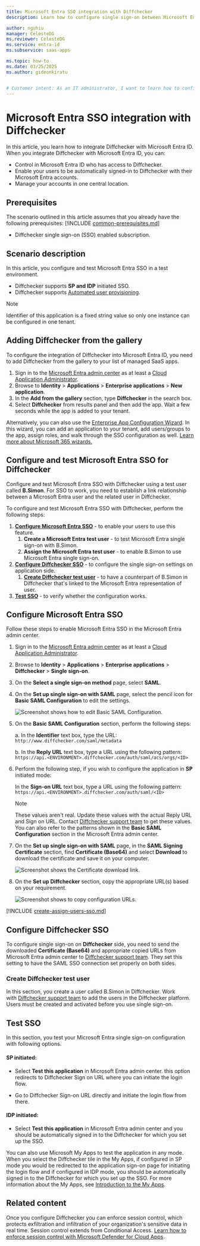 ```yaml
---
title: Microsoft Entra SSO integration with Diffchecker
description: Learn how to configure single sign-on between Microsoft Entra ID and Diffchecker.

author: nguhiu
manager: CelesteDG
ms.reviewer: CelesteDG
ms.service: entra-id
ms.subservice: saas-apps

ms.topic: how-to
ms.date: 03/25/2025
ms.author: gideonkiratu


# Customer intent: As an IT administrator, I want to learn how to configure single sign-on between Microsoft Entra ID and Diffchecker so that I can control who has access to Diffchecker, enable automatic sign-in with Microsoft Entra accounts, and manage my accounts in one central location.
---
```


# Microsoft Entra SSO integration with Diffchecker

In this article,  you learn how to integrate Diffchecker with Microsoft Entra ID. When you integrate Diffchecker with Microsoft Entra ID, you can:

* Control in Microsoft Entra ID who has access to Diffchecker.
* Enable your users to be automatically signed-in to Diffchecker with their Microsoft Entra accounts.
* Manage your accounts in one central location.

## Prerequisites
The scenario outlined in this article assumes that you already have the following prerequisites:
[!INCLUDE [common-prerequisites.md](~/identity/saas-apps/includes/common-prerequisites.md)]
* Diffchecker single sign-on (SSO) enabled subscription.

## Scenario description

In this article,  you configure and test Microsoft Entra SSO in a test environment.

* Diffchecker supports **SP and IDP** initiated SSO.
* Diffchecker supports [Automated user provisioning](diffchecker-provisioning-tutorial.md).

> [!NOTE]
> Identifier of this application is a fixed string value so only one instance can be configured in one tenant.

## Adding Diffchecker from the gallery

To configure the integration of Diffchecker into Microsoft Entra ID, you need to add Diffchecker from the gallery to your list of managed SaaS apps.

1. Sign in to the [Microsoft Entra admin center](https://entra.microsoft.com) as at least a [Cloud Application Administrator](~/identity/role-based-access-control/permissions-reference.md#cloud-application-administrator).
1. Browse to **Identity** > **Applications** > **Enterprise applications** > **New application**.
1. In the **Add from the gallery** section, type **Diffchecker** in the search box.
1. Select **Diffchecker** from results panel and then add the app. Wait a few seconds while the app is added to your tenant.

Alternatively, you can also use the [Enterprise App Configuration Wizard](https://portal.office.com/AdminPortal/home?Q=Docs#/azureadappintegration). In this wizard, you can add an application to your tenant, add users/groups to the app, assign roles, and walk through the SSO configuration as well. [Learn more about Microsoft 365 wizards.](/microsoft-365/admin/misc/azure-ad-setup-guides)

## Configure and test Microsoft Entra SSO for Diffchecker

Configure and test Microsoft Entra SSO with Diffchecker using a test user called **B.Simon**. For SSO to work, you need to establish a link relationship between a Microsoft Entra user and the related user in Diffchecker.

To configure and test Microsoft Entra SSO with Diffchecker, perform the following steps:

1. **[Configure Microsoft Entra SSO](#configure-microsoft-entra-sso)** - to enable your users to use this feature.
    1. **Create a Microsoft Entra test user** - to test Microsoft Entra single sign-on with B.Simon.
    1. **Assign the Microsoft Entra test user** - to enable B.Simon to use Microsoft Entra single sign-on.
1. **[Configure Diffchecker SSO](#configure-diffchecker-sso)** - to configure the single sign-on settings on application side.
    1. **[Create Diffchecker test user](#create-diffchecker-test-user)** - to have a counterpart of B.Simon in Diffchecker that's linked to the Microsoft Entra representation of user.
1. **[Test SSO](#test-sso)** - to verify whether the configuration works.

## Configure Microsoft Entra SSO

Follow these steps to enable Microsoft Entra SSO in the Microsoft Entra admin center.

1. Sign in to the [Microsoft Entra admin center](https://entra.microsoft.com) as at least a [Cloud Application Administrator](~/identity/role-based-access-control/permissions-reference.md#cloud-application-administrator).
1. Browse to **Identity** > **Applications** > **Enterprise applications** > **Diffchecker** > **Single sign-on**.
1. On the **Select a single sign-on method** page, select **SAML**.
1. On the **Set up single sign-on with SAML** page, select the pencil icon for **Basic SAML Configuration** to edit the settings.

   ![Screenshot shows how to edit Basic SAML Configuration.](common/edit-urls.png "Basic Configuration")

1. On the **Basic SAML Configuration** section, perform the following steps:

    a. In the **Identifier** text box, type the URL:
    `http://www.diffchecker.com/saml/metadata`

    b. In the **Reply URL** text box, type a URL using the following pattern:
    `https://api.<ENVIRONMENT>.diffchecker.com/auth/saml/acs/orgs/<ID>`

1. Perform the following step, if you wish to configure the application in **SP** initiated mode:

    In the **Sign-on URL** text box, type a URL using the following pattern:
    `https://api.<ENVIRONMENT>.diffchecker.com/auth/saml/<ID>`

	> [!NOTE]
	> These values aren't real. Update these values with the actual Reply URL and Sign on URL. Contact [Diffchecker support team](mailto:azure@diffchecker.com) to get these values. You can also refer to the patterns shown in the **Basic SAML Configuration** section in the Microsoft Entra admin center.

1. On the **Set up single sign-on with SAML** page, in the **SAML Signing Certificate** section,  find **Certificate (Base64)** and select **Download** to download the certificate and save it on your computer.

	![Screenshot shows the Certificate download link.](common/certificatebase64.png "Certificate")

1. On the **Set up Diffchecker** section, copy the appropriate URL(s) based on your requirement.

	![Screenshot shows to copy configuration URLs.](common/copy-configuration-urls.png "Metadata")

<a name='create-a-microsoft-entra-id-test-user'></a>

[!INCLUDE [create-assign-users-sso.md](~/identity/saas-apps/includes/create-assign-users-sso.md)]

## Configure Diffchecker SSO

To configure single sign-on on **Diffchecker** side, you need to send the downloaded **Certificate (Base64)** and appropriate copied URLs from Microsoft Entra admin center to [Diffchecker support team](mailto:azure@diffchecker.com). They set this setting to have the SAML SSO connection set properly on both sides.

### Create Diffchecker test user

In this section, you create a user called B.Simon in Diffchecker. Work with [Diffchecker support team](mailto:azure@diffchecker.com) to add the users in the Diffchecker platform. Users must be created and activated before you use single sign-on.

## Test SSO 

In this section, you test your Microsoft Entra single sign-on configuration with following options.
 
#### SP initiated:
 
* Select **Test this application** in Microsoft Entra admin center. this option redirects to Diffchecker Sign on URL where you can initiate the login flow.  
 
* Go to Diffchecker Sign-on URL directly and initiate the login flow from there.
 
#### IDP initiated:
 
* Select **Test this application** in Microsoft Entra admin center and you should be automatically signed in to the Diffchecker for which you set up the SSO.
 
You can also use Microsoft My Apps to test the application in any mode. When you select the Diffchecker tile in the My Apps, if configured in SP mode you would be redirected to the application sign-on page for initiating the login flow and if configured in IDP mode, you should be automatically signed in to the Diffchecker for which you set up the SSO. For more information about the My Apps, see [Introduction to the My Apps](https://support.microsoft.com/account-billing/sign-in-and-start-apps-from-the-my-apps-portal-2f3b1bae-0e5a-4a86-a33e-876fbd2a4510).

## Related content

Once you configure Diffchecker you can enforce session control, which protects exfiltration and infiltration of your organization's sensitive data in real time. Session control extends from Conditional Access. [Learn how to enforce session control with Microsoft Defender for Cloud Apps](/cloud-app-security/proxy-deployment-any-app).
